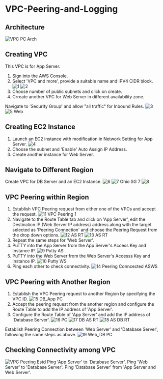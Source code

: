 # VPC-Peering-and-Logging
## Architecture
![VPC PC Arch](https://github.com/user-attachments/assets/b1daeada-2802-41f5-bcbf-9c6def9f20f5)

## Creating VPC
This VPC is for App Server.
1. Sign into the AWS Console.
2. Select 'VPC and more', provide a suitable name and IPV4 CIDR block.
![1](https://github.com/user-attachments/assets/9aac937e-28f6-4823-9233-f3bda848d509)
![2](https://github.com/user-attachments/assets/ca0e6ce7-1e39-4796-82c4-0e872a64a761)
3. Choose number of public subnets and click on create.
4. Crreate another VPC for Web Server in different availability zone.

 Navigate to 'Security Group' and allow "all traffic" for Inbound Rules.
![3](https://github.com/user-attachments/assets/5806c2c2-d678-465e-8c4d-12909f8c0ea7)
![5 Web](https://github.com/user-attachments/assets/ba37f019-fce7-4197-a723-8b67731a789e)

 ## Creating EC2 Instance
 1. Launch an EC2 instance with modification in Network Setting for App Server.
 ![4](https://github.com/user-attachments/assets/cc2f2f03-7225-4afd-8b94-0ac99fa85a12)
 2. Choose the subnet and 'Enable' Auto Assign IP Address.
 3. Create another instance for Web Server.
## Navigate to Different Region
Create VPC for DB Server and an EC2 Instance. 
![6](https://github.com/user-attachments/assets/9389bf41-2610-4c1f-8267-99809f74ee42)
![7 Ohio SG 7](https://github.com/user-attachments/assets/c72c07d7-667b-4f1c-b0bf-721e0b67528a)
![8](https://github.com/user-attachments/assets/8fc93d19-410b-41b5-88bd-54c37ffa295e)


## VPC Peering within Region
1. Establish VPC Peering request from either one of the VPCs and accept the request.
![11 VPC Peering 1](https://github.com/user-attachments/assets/64b18ee5-f08e-4f43-933c-fafc29e56735)
2. Navigate to the Route Table tab and click on 'App Server', edit the Destination IP (Web Server IP address) address along with the target selected as 'Peering Connection' and choose the Peering Request from the drop down options.
![12 AS RT](https://github.com/user-attachments/assets/36faa366-e431-4bbe-9a16-20d6cbb04c34)
![13 AS RT](https://github.com/user-attachments/assets/aa4d8adc-90af-487c-b60b-aad05ecf02e4)
3. Repeat the same steps for 'Web Server'.
4. PuTTY into the App Server from the App Server's Access Key and Instance IP.
![9 Putty AS](https://github.com/user-attachments/assets/2af9d136-0f01-433c-8f2d-6ab140145a9d)
5. PuTTY into the Web Server from the Web Server's Accesss Key and Instance IP.
![10 Putty WS](https://github.com/user-attachments/assets/c5998879-dcb4-499c-afa4-77ef26eacc88)
6. Ping each other to check connectivity.
![14 Peering Conncected ASWS](https://github.com/user-attachments/assets/dcc8919c-abbc-4f11-8981-da7f219472c7)

## VPC Peering with Another Region
1. Establish the VPC Peering request to another Region by specifying the VPC ID.
![15 DB_App PC](https://github.com/user-attachments/assets/e6d04f60-224d-4336-9d71-3d7946f3d142)
2. Accept the peering request from the another region and configure the Route Table to add the IP address of 'App Server'.
3. Configure the Route Table of 'App Server' and add the IP address of 'Database Server'.
![16 PC](https://github.com/user-attachments/assets/b697cedf-415e-4a6a-8845-bcc59acf0004)
![17 DB AS RT](https://github.com/user-attachments/assets/f4200e5e-7803-4044-a83c-550009927615)
![18 AS DB RT](https://github.com/user-attachments/assets/cedcfa49-b666-4a61-9532-6e89035ba0f6)


Establish Peering Connection between 'Web Server' and 'Database Server', following the same steps as above.
![19 Web_DB PC](https://github.com/user-attachments/assets/b51871a9-fa18-4277-ab2b-c314422c8b5c)

## Checking Connectivity among VPC
![VPC Peering Estd](https://github.com/user-attachments/assets/fcdc7584-738d-4ba6-bfe7-acba3b79a73c)
Ping 'App Server' to 'Database Server'.
Ping 'Web Server' to 'Database Server'.
Ping 'Database Server' from 'App Server and Web Server'.
